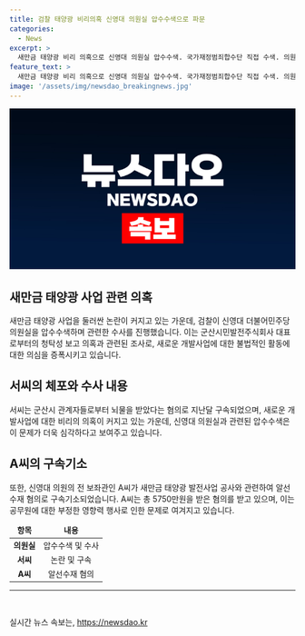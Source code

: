 ```yaml
---
title: 검찰 태양광 비리의혹 신영대 의원실 압수수색으로 파문
categories:
  - News
excerpt: >
  새만금 태양광 비리 의혹으로 신영대 의원실 압수수색. 국가재정범죄합수단 직접 수색. 의원, 청탁성 보도 의심. 전 보좌관 구속기소, 새만금 관련 혐의로. 5750만원 수수 혐의도.
feature_text: >
  새만금 태양광 비리 의혹으로 신영대 의원실 압수수색. 국가재정범죄합수단 직접 수색. 의원, 청탁성 보도 의심. 전 보좌관 구속기소, 새만금 관련 혐의로. 5750만원 수수 혐의도.
image: '/assets/img/newsdao_breakingnews.jpg'
---
```


<p><img src="/assets/img/newsdao_breakingnews.jpg" alt="pcversion 속보" /></p>

<h2 data-ke-size="size26">새만금 태양광 사업 관련 의혹</h2>

<p data-ke-size="size16">새만금 태양광 사업을 둘러싼 논란이 커지고 있는 가운데, 검찰이 신영대 더불어민주당 의원실을 압수수색하며 관련한 수사를 진행했습니다. 이는 군산시민발전주식회사 대표로부터의 청탁성 보고 의혹과 관련된 조사로, 새로운 개발사업에 대한 불법적인 활동에 대한 의심을 증폭시키고 있습니다.</p>

<h2 data-ke-size="size26">서씨의 체포와 수사 내용</h2>

<p data-ke-size="size16">서씨는 군산시 관계자들로부터 뇌물을 받았다는 혐의로 지난달 구속되었으며, 새로운 개발사업에 대한 비리의 의혹이 커지고 있는 가운데, 신영대 의원실과 관련된 압수수색은 이 문제가 더욱 심각하다고 보여주고 있습니다.</p>

<h2 data-ke-size="size26">A씨의 구속기소</h2>

<p data-ke-size="size16">또한, 신영대 의원의 전 보좌관인 A씨가 새만금 태양광 발전사업 공사와 관련하여 알선수재 혐의로 구속기소되었습니다. A씨는 총 5750만원을 받은 혐의를 받고 있으며, 이는 공무원에 대한 부정한 영향력 행사로 인한 문제로 여겨지고 있습니다.</p>

<table>
    <thead>
        <tr>
            <td style="text-align: center; height: 17px;"><b>항목</b></td>
            <td style="text-align: center; height: 17px;"><b>내용</b></td>
        </tr>
    </thead>
    <tbody>
        <tr>
            <td style="text-align: center; height: 17px;"><b>의원실</b></td>
            <td style="text-align: center; height: 17px;">압수수색 및 수사</td>
        </tr>
        <tr>
            <td style="text-align: center; height: 17px;"><b>서씨</b></td>
            <td style="text-align: center; height: 17px;">논란 및 구속</td>
        </tr>
        <tr>
            <td style="text-align: center; height: 17px;"><b>A씨</b></td>
            <td style="text-align: center; height: 17px;">알선수재 혐의</td>
        </tr>
    </tbody>
</table>

<hr>

<p data-ke-size="size16">&nbsp;</p>
실시간 뉴스 속보는, <a href="https://newsdao.kr" rel="dofollow">https://newsdao.kr</a>


